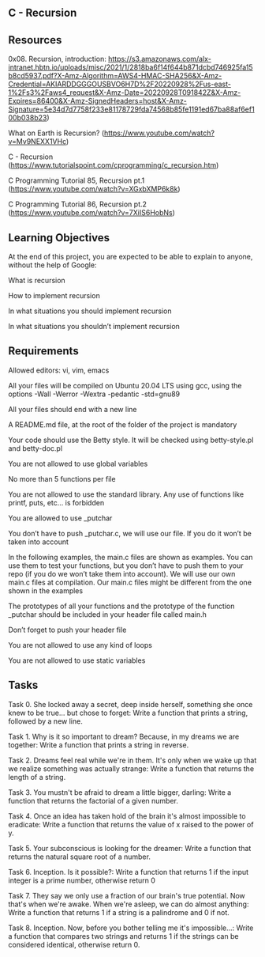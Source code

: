 ## C - Recursion

## Resources

0x08. Recursion, introduction: https://s3.amazonaws.com/alx-intranet.hbtn.io/uploads/misc/2021/1/2818ba6f14f644b871dcbd746925fa15b8cd5937.pdf?X-Amz-Algorithm=AWS4-HMAC-SHA256&X-Amz-Credential=AKIARDDGGGOUSBVO6H7D%2F20220928%2Fus-east-1%2Fs3%2Faws4_request&X-Amz-Date=20220928T091842Z&X-Amz-Expires=86400&X-Amz-SignedHeaders=host&X-Amz-Signature=5e34d7d7758f233e81178729fda74568b85fe1191ed67ba88af6ef100b038b23)

What on Earth is Recursion? (https://www.youtube.com/watch?v=Mv9NEXX1VHc)

C - Recursion (https://www.tutorialspoint.com/cprogramming/c_recursion.htm)

C Programming Tutorial 85, Recursion pt.1 (https://www.youtube.com/watch?v=XGxbXMP6k8k)

C Programming Tutorial 86, Recursion pt.2 (https://www.youtube.com/watch?v=7XiIS6HobNs)

## Learning Objectives

At the end of this project, you are expected to be able to explain to anyone, without the help of Google:

What is recursion

How to implement recursion

In what situations you should implement recursion

In what situations you shouldn’t implement recursion

## Requirements

Allowed editors: vi, vim, emacs

All your files will be compiled on Ubuntu 20.04 LTS using gcc, using the options -Wall -Werror -Wextra -pedantic -std=gnu89

All your files should end with a new line

A README.md file, at the root of the folder of the project is mandatory

Your code should use the Betty style. It will be checked using betty-style.pl and betty-doc.pl

You are not allowed to use global variables

No more than 5 functions per file

You are not allowed to use the standard library. Any use of functions like printf, puts, etc… is forbidden

You are allowed to use _putchar

You don’t have to push _putchar.c, we will use our file. If you do it won’t be taken into account

In the following examples, the main.c files are shown as examples. You can use them to test your functions, but you don’t have to push them to your repo (if you do we won’t take them into account). We will use our own main.c files at compilation. Our main.c files might be different from the one shown in the examples

The prototypes of all your functions and the prototype of the function _putchar should be included in your header file called main.h

Don’t forget to push your header file

You are not allowed to use any kind of loops

You are not allowed to use static variables

## Tasks

Task 0. She locked away a secret, deep inside herself, something she once knew to be true... but chose to forget: Write a function that prints a string, followed by a new line.

Task 1. Why is it so important to dream? Because, in my dreams we are together: Write a function that prints a string in reverse.

Task 2. Dreams feel real while we're in them. It's only when we wake up that we realize something was actually strange: Write a function that returns the length of a string.


Task 3. You mustn't be afraid to dream a little bigger, darling: Write a function that returns the factorial of a given number.

Task 4. Once an idea has taken hold of the brain it's almost impossible to eradicate: Write a function that returns the value of x raised to the power of y.

Task 5. Your subconscious is looking for the dreamer: Write a function that returns the natural square root of a number.

Task 6. Inception. Is it possible?: Write a function that returns 1 if the input integer is a prime number, otherwise return 0

Task 7. They say we only use a fraction of our brain's true potential. Now that's when we're awake. When we're asleep, we can do almost anything: Write a function that returns 1 if a string is a palindrome and 0 if not.

Task 8. Inception. Now, before you bother telling me it's impossible...: Write a function that compares two strings and returns 1 if the strings can be considered identical, otherwise return 0.

